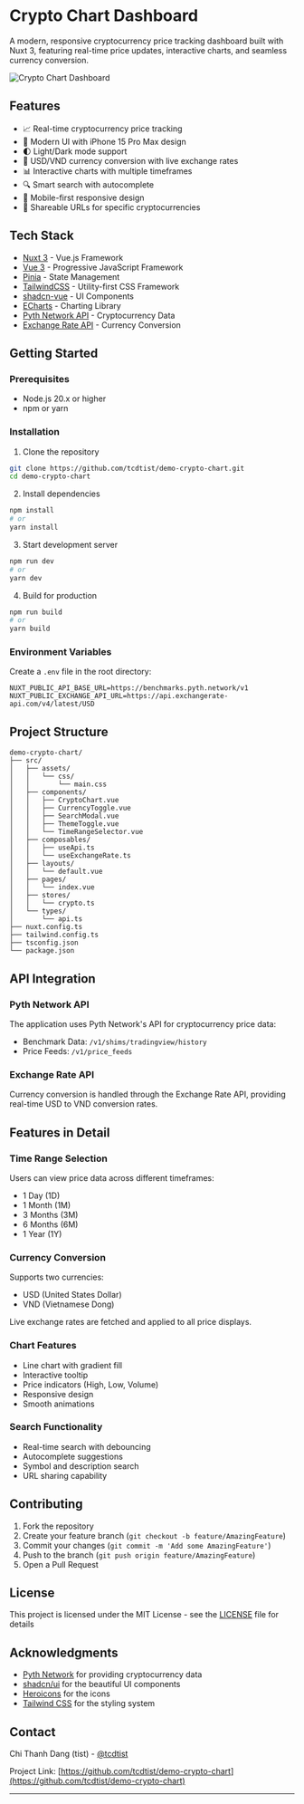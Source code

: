 # Crypto Chart Dashboard

A modern, responsive cryptocurrency price tracking dashboard built with Nuxt 3, featuring real-time price updates, interactive charts, and seamless currency conversion.

![Crypto Chart Dashboard](./public/preview.png)

## Features

- 📈 Real-time cryptocurrency price tracking
- 🎨 Modern UI with iPhone 15 Pro Max design
- 🌓 Light/Dark mode support
- 💱 USD/VND currency conversion with live exchange rates
- 📊 Interactive charts with multiple timeframes
- 🔍 Smart search with autocomplete
- 📱 Mobile-first responsive design
- 🔗 Shareable URLs for specific cryptocurrencies

## Tech Stack

- [Nuxt 3](https://nuxt.com/) - Vue.js Framework
- [Vue 3](https://vuejs.org/) - Progressive JavaScript Framework
- [Pinia](https://pinia.vuejs.org/) - State Management
- [TailwindCSS](https://tailwindcss.com/) - Utility-first CSS Framework
- [shadcn-vue](https://www.shadcn-vue.com/) - UI Components
- [ECharts](https://echarts.apache.org/) - Charting Library
- [Pyth Network API](https://pyth.network/) - Cryptocurrency Data
- [Exchange Rate API](https://www.exchangerate-api.com/) - Currency Conversion

## Getting Started

### Prerequisites

- Node.js 20.x or higher
- npm or yarn

### Installation

1. Clone the repository

```bash
git clone https://github.com/tcdtist/demo-crypto-chart.git
cd demo-crypto-chart
```

2. Install dependencies

```bash
npm install
# or
yarn install
```

3. Start development server

```bash
npm run dev
# or
yarn dev
```

4. Build for production

```bash
npm run build
# or
yarn build
```

### Environment Variables

Create a `.env` file in the root directory:

```env
NUXT_PUBLIC_API_BASE_URL=https://benchmarks.pyth.network/v1
NUXT_PUBLIC_EXCHANGE_API_URL=https://api.exchangerate-api.com/v4/latest/USD
```

## Project Structure

```
demo-crypto-chart/
├── src/
│   ├── assets/
│   │   └── css/
│   │       └── main.css
│   ├── components/
│   │   ├── CryptoChart.vue
│   │   ├── CurrencyToggle.vue
│   │   ├── SearchModal.vue
│   │   ├── ThemeToggle.vue
│   │   └── TimeRangeSelector.vue
│   ├── composables/
│   │   ├── useApi.ts
│   │   └── useExchangeRate.ts
│   ├── layouts/
│   │   └── default.vue
│   ├── pages/
│   │   └── index.vue
│   ├── stores/
│   │   └── crypto.ts
│   └── types/
│       └── api.ts
├── nuxt.config.ts
├── tailwind.config.ts
├── tsconfig.json
└── package.json
```

## API Integration

### Pyth Network API

The application uses Pyth Network's API for cryptocurrency price data:

- Benchmark Data: `/v1/shims/tradingview/history`
- Price Feeds: `/v1/price_feeds`

### Exchange Rate API

Currency conversion is handled through the Exchange Rate API, providing real-time USD to VND conversion rates.

## Features in Detail

### Time Range Selection

Users can view price data across different timeframes:

- 1 Day (1D)
- 1 Month (1M)
- 3 Months (3M)
- 6 Months (6M)
- 1 Year (1Y)

### Currency Conversion

Supports two currencies:

- USD (United States Dollar)
- VND (Vietnamese Dong)

Live exchange rates are fetched and applied to all price displays.

### Chart Features

- Line chart with gradient fill
- Interactive tooltip
- Price indicators (High, Low, Volume)
- Responsive design
- Smooth animations

### Search Functionality

- Real-time search with debouncing
- Autocomplete suggestions
- Symbol and description search
- URL sharing capability

## Contributing

1. Fork the repository
2. Create your feature branch (`git checkout -b feature/AmazingFeature`)
3. Commit your changes (`git commit -m 'Add some AmazingFeature'`)
4. Push to the branch (`git push origin feature/AmazingFeature`)
5. Open a Pull Request

## License

This project is licensed under the MIT License - see the [LICENSE](LICENSE) file for details

## Acknowledgments

- [Pyth Network](https://pyth.network/) for providing cryptocurrency data
- [shadcn/ui](https://ui.shadcn.com/) for the beautiful UI components
- [Heroicons](https://heroicons.com/) for the icons
- [Tailwind CSS](https://tailwindcss.com/) for the styling system

## Contact

Chi Thanh Dang (tist) - [@tcdtist](https://x.com/tcdtist)

Project Link: [https://github.com/tcdtist/demo-crypto-chart](https://github.com/tcdtist/demo-crypto-chart)

---
